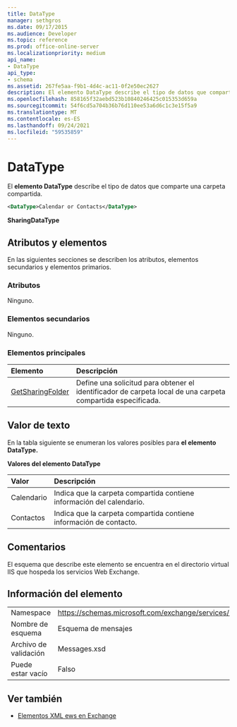```yaml
---
title: DataType
manager: sethgros
ms.date: 09/17/2015
ms.audience: Developer
ms.topic: reference
ms.prod: office-online-server
ms.localizationpriority: medium
api_name:
- DataType
api_type:
- schema
ms.assetid: 267fe5aa-f9b1-4d4c-ac11-0f2e50ec2627
description: El elemento DataType describe el tipo de datos que comparte una carpeta compartida.
ms.openlocfilehash: 858165f32aebd523b10840246425c015353d659a
ms.sourcegitcommit: 54f6cd5a704b36b76d110ee53a6d6c1c3e15f5a9
ms.translationtype: MT
ms.contentlocale: es-ES
ms.lasthandoff: 09/24/2021
ms.locfileid: "59535859"
---
```

# <a name="datatype"></a>DataType

El **elemento DataType** describe el tipo de datos que comparte una carpeta compartida. 
  
```xml
<DataType>Calendar or Contacts</DataType>
```

**SharingDataType**

## <a name="attributes-and-elements"></a>Atributos y elementos

En las siguientes secciones se describen los atributos, elementos secundarios y elementos primarios.
  
### <a name="attributes"></a>Atributos

Ninguno.
  
### <a name="child-elements"></a>Elementos secundarios

Ninguno.
  
### <a name="parent-elements"></a>Elementos principales

|**Elemento**|**Descripción**|
|:-----|:-----|
|[GetSharingFolder](getsharingfolder.md) <br/> |Define una solicitud para obtener el identificador de carpeta local de una carpeta compartida especificada.  <br/> |
   
## <a name="text-value"></a>Valor de texto

En la tabla siguiente se enumeran los valores posibles para **el elemento DataType.** 
  
**Valores del elemento DataType**

|**Valor**|**Descripción**|
|:-----|:-----|
|Calendario  <br/> |Indica que la carpeta compartida contiene información del calendario.  <br/> |
|Contactos  <br/> |Indica que la carpeta compartida contiene información de contacto.  <br/> |
   
## <a name="remarks"></a>Comentarios

El esquema que describe este elemento se encuentra en el directorio virtual IIS que hospeda los servicios Web Exchange.
  
## <a name="element-information"></a>Información del elemento

|||
|:-----|:-----|
|Namespace  <br/> |https://schemas.microsoft.com/exchange/services/2006/messages  <br/> |
|Nombre de esquema  <br/> |Esquema de mensajes  <br/> |
|Archivo de validación  <br/> |Messages.xsd  <br/> |
|Puede estar vacío  <br/> |Falso  <br/> |
   
## <a name="see-also"></a>Ver también

- [Elementos XML ews en Exchange](ews-xml-elements-in-exchange.md)

